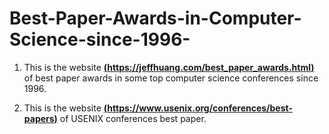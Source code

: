 # Best-Paper-Awards-in-Computer-Science-since-1996-

1. This is the website [**(https://jeffhuang.com/best_paper_awards.html)** ](https://jeffhuang.com/best_paper_awards.html)of best paper awards in some top computer science conferences since 1996.


2. This is the website [ **(https://www.usenix.org/conferences/best-papers)**](https://www.usenix.org/conferences/best-papers) of USENIX conferences best paper. 

